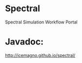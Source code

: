 Spectral
=========
Spectral Simulation Workflow Portal

Javadoc:
=========
http://icemagno.github.io/spectral/




